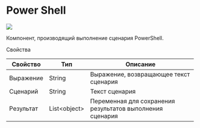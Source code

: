# Power Shell

![](../../resources/basic/prog/image-(233).png)

Компонент, производящий выполнение сценария PowerShell.

Свойства

| Свойство  | Тип           | Описание                                                  |
| --------- | ------------- | --------------------------------------------------------- |
| Выражение | String        | Выражение, возвращающее текст сценария                    |
| Сценарий  | String        | Текст сценария                                            |
| Результат | List\<object> | Переменная для сохранения результатов выполнения сценария |


